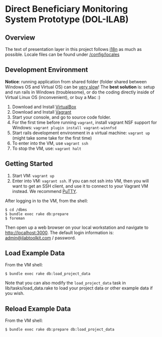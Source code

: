 # Direct Beneficiary Monitoring System Prototype (DOL-ILAB)

## Overview

The text of presentation layer in this project follows
[i18n](http://guides.rubyonrails.org/i18n.html) as much as possible. Locale
files can be found under [/config/locales](./config/locales)

## Development Environment

**Notice**: running application from shared folder (folder shared between
Windows OS and Virtual OS) can be [very
slow](https://meta.discourse.org/t/vagrant-and-virtualbox-slow-on-windows-update/17176)!
The **best solution** is: setup and run rails in Windows (troublesome), or do
the coding directly inside of Virtual Linux OS (inconvenient), or buy a Mac :)

1. Download and Install [VirtualBox](www.virtualbox.org/wiki/Downloads)
2. Download and Install [Vagrant](vagrantup.com/downloads)
3. Start your console, and go to source code folder.
4. For the first time before running `vagrant`, install vagrant NSF support for
   Windows: `vagrant plugin install vagrant-winnfsd`
5. Start rails development environment in a virtual machine: `vagrant up`
   (might take some take for the first time)
6. To enter into the VM, use `vagrant ssh`
7. To stop the VM, use: `vagrant halt`

## Getting Started

1. Start VM: `vagrant up`
2. Enter into VM: `vagrant ssh`. If you can not ssh into VM, then you will want
   to get an SSH client, and use it to connect to your Vagrant VM instead. We
   recommend
[PuTTY](http://www.chiark.greenend.org.uk/~sgtatham/putty/download.html).

After logging in to the VM, from the shell:

```shell
$ cd /dbms
$ bundle exec rake db:prepare
$ foreman
```

Then open up a web browser on your local workstation and navigate to
[http://localhost:3000](http://localhost:3000). The default login information
is: admin@ilabtoolkit.com / password.

## Load Example Data

From the VM shell:

```shell
$ bundle exec rake db:load_project_data
```

Note that you can also modify the `load_project_data` task in
lib/tasks/load_data.rake to load your project data or other example data if you
wish.

## Reload Example Data

From the VM shell:

```shell
$ bundle exec rake db:prepare db:load_project_data
```
